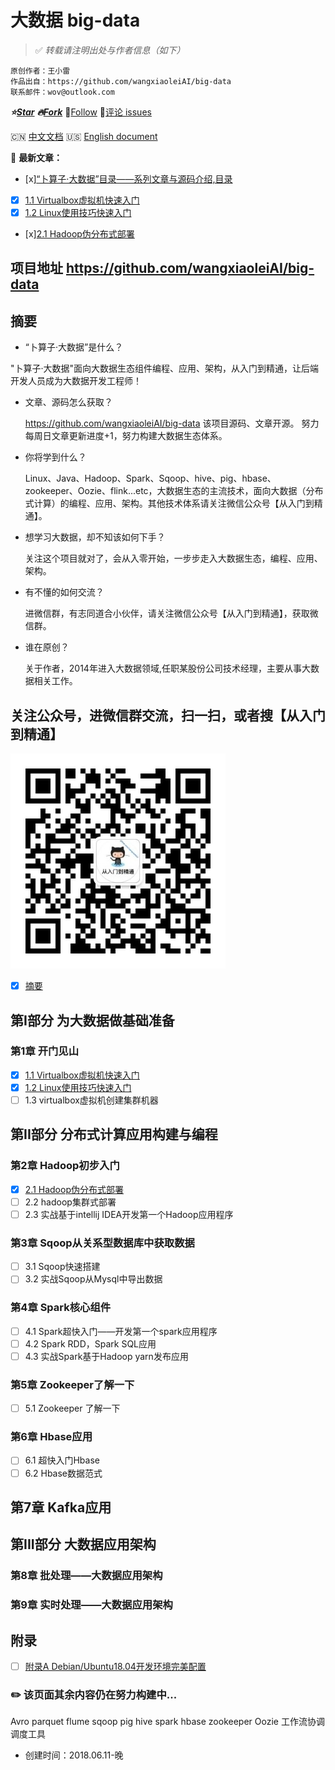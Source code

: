 # 大数据 big-data

> :white_check_mark:  *转载请注明出处与作者信息（如下）*
```
原创作者：王小雷
作品出自：https://github.com/wangxiaoleiAI/big-data
联系邮件：wov@outlook.com
```

 ***:star:[Star](https://github.com/wangxiaoleiAI/big-data.git)***
 ***:fire:[Fork](https://github.com/wangxiaoleiAI/big-data.git)*** :rocket:[Follow](https://github.com/wangxiaoleiAI)
 :speech_balloon:[评论 issues](https://github.com/wangxiaoleiAI/big-data/issues)

:cn: [中文文档]() :us: [English document](./docs/README-en.md)

:tada:  **最新文章：**

- [x][“卜算子·大数据”目录——系列文章与源码介绍,目录](#摘要)
- [x] [1.1 Virtualbox虚拟机快速入门](./article/chapter1/1.1virtualbox-quick-start.md)
- [x] [1.2 Linux使用技巧快速入门](./article/chapter1/1.2linux-quick-start.md)
- [x][2.1 Hadoop伪分布式部署](./article/chapter2/2.1hadoop-single-cluster.md)

## 项目地址 https://github.com/wangxiaoleiAI/big-data

## 摘要

- “卜算子·大数据”是什么？

 "卜算子·大数据"面向大数据生态组件编程、应用、架构，从入门到精通，让后端开发人员成为大数据开发工程师！

- 文章、源码怎么获取？

  https://github.com/wangxiaoleiAI/big-data 该项目源码、文章开源。
努力每周日文章更新进度+1，努力构建大数据生态体系。

- 你将学到什么？

  Linux、Java、Hadoop、Spark、Sqoop、hive、pig、hbase、zookeeper、Oozie、flink...etc，大数据生态的主流技术，面向大数据（分布式计算）的编程、应用、架构。其他技术体系请关注微信公众号【从入门到精通】。

- 想学习大数据，却不知该如何下手？

  关注这个项目就对了，会从入零开始，一步步走入大数据生态，编程、应用、架构。

- 有不懂的如何交流？

  进微信群，有志同道合小伙伴，请关注微信公众号【从入门到精通】，获取微信群。

- 谁在原创？

  关于作者，2014年进入大数据领域,任职某股份公司技术经理，主要从事大数据相关工作。

## 关注公众号，进微信群交流，扫一扫，或者搜【从入门到精通】

![](./article/image/user/share/qrcode_for_gh_6932763778ef_344.jpg)


- [x] [摘要](#摘要)

## 第I部分 为大数据做基础准备
### 第1章 开门见山
- [x] [1.1 Virtualbox虚拟机快速入门](./article/chapter1/1.1virtualbox-quick-start.md)
- [x] [1.2 Linux使用技巧快速入门](./article/chapter1/1.2linux-quick-start.md)
- [ ] 1.3 virtualbox虚拟机创建集群机器

## 第II部分 分布式计算应用构建与编程
### 第2章 Hadoop初步入门
- [x] [2.1 Hadoop伪分布式部署](./article/chapter2/2.1hadoop-single-cluster.md)
- [ ] 2.2 hadoop集群式部署
- [ ] 2.3 实战基于intellij IDEA开发第一个Hadoop应用程序

### 第3章 Sqoop从关系型数据库中获取数据
- [ ] 3.1 Sqoop快速搭建
- [ ] 3.2 实战Sqoop从Mysql中导出数据

### 第4章 Spark核心组件
- [ ] 4.1 Spark超快入门——开发第一个spark应用程序
- [ ] 4.2 Spark RDD，Spark SQL应用
- [ ] 4.3 实战Spark基于Hadoop yarn发布应用

### 第5章 Zookeeper了解一下
- [ ] 5.1 Zookeeper 了解一下

### 第6章 Hbase应用
- [ ] 6.1 超快入门Hbase
- [ ] 6.2 Hbase数据范式

## 第7章 Kafka应用

## 第III部分 大数据应用架构
### 第8章 批处理——大数据应用架构

### 第9章 实时处理——大数据应用架构

## 附录

- [ ] [附录A Debian/Ubuntu18.04开发环境完美配置](./article/appendix/Ubuntu18.04-workstation.md)
### :pencil2: 该页面其余内容仍在努力构建中...
Avro
parquet
flume
sqoop
pig
hive
spark
hbase
zookeeper
Oozie 工作流协调调度工具


- 创建时间：2018.06.11-晚
